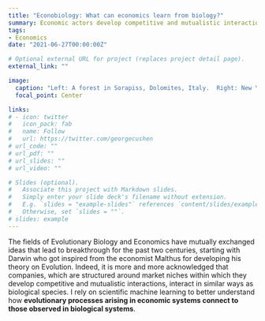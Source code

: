 ```yaml
---
title: "Econobiology: What can economics learn from biology?"
summary: Economic actors develop competitive and mutualistic interactions and evolve through time, in similar ways as groups of species. I rely on scientific machine learning to understand how **evolutionary processes arising in economic systems connect to those observed in biological systems**.
tags:
- Economics
date: "2021-06-27T00:00:00Z"

# Optional external URL for project (replaces project detail page).
external_link: ""

image:
  caption: "Left: A forest in Sorapiss, Dolomites, Italy.  Right: New York City, USA."
  focal_point: Center

links:
# - icon: twitter
#   icon_pack: fab
#   name: Follow
#   url: https://twitter.com/georgecushen
# url_code: ""
# url_pdf: ""
# url_slides: ""
# url_video: ""

# Slides (optional).
#   Associate this project with Markdown slides.
#   Simply enter your slide deck's filename without extension.
#   E.g. `slides = "example-slides"` references `content/slides/example-slides.md`.
#   Otherwise, set `slides = ""`.
# slides: example
---
```


The fields of Evolutionary Biology and Economics have mutually exchanged ideas that lead to breakthrough for the past two centuries, starting with Darwin who got inspired from the economist Malthus for developing his theory on Evolution. Indeed, it is more and more acknowledged that companies, which are structured around market niches within which they develop competitive and mutualistic interactions, interact in similar ways as biological species. I rely on scientific machine learning to better understand how **evolutionary processes arising in economic systems connect to those observed in biological systems**.